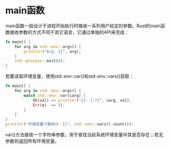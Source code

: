 # main函数

main函数一般设计于进程开始执行时接收一系列用户给定的参数。Rust的main函数接收参数的方式不同于其它语言，它通过单独的API来完成：

```rust
fn main() {
	for arg in std::env::args() {
		println!("Arg: {}", arg);
	}
	std::process::exit(0);
}
```

若要读取环境变量，使用std::env::var()和std::env::vars()获取：

```rust
fn main() { 
	for arg in std::env::args() {
		match std::env::var(&arg) {
			Ok(val) => println!("{}: {:?}", &arg, val),
			Err(e)  => (),
		}
	}
}
println!("环境变量个数统计：{}", std::env::vars().count());
```

var()方法接收一个字符串参数，用于查找当前系统环境变量中其是否存在；若无参数则返回所有环境变量。
